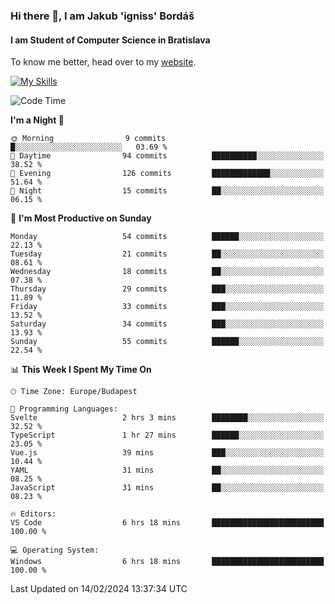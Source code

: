 ### Hi there 👋, I am Jakub 'igniss' Bordáš

#### I am Student of Computer Science in Bratislava
To know me better, head over to my [website](https://bordas.sk).

[![My Skills](https://skillicons.dev/icons?i=js,html,css,figma,svelte,java,kotlin,python,postgresql,typescript,nest,nodejs)](https://bordas.sk)


<!--START_SECTION:waka-->
![Code Time](http://img.shields.io/badge/Code%20Time-1%2C405%20hrs%2040%20mins-blue)

**I'm a Night 🦉** 

```text
🌞 Morning                9 commits           █░░░░░░░░░░░░░░░░░░░░░░░░   03.69 % 
🌆 Daytime                94 commits          ██████████░░░░░░░░░░░░░░░   38.52 % 
🌃 Evening                126 commits         █████████████░░░░░░░░░░░░   51.64 % 
🌙 Night                  15 commits          ██░░░░░░░░░░░░░░░░░░░░░░░   06.15 % 
```
📅 **I'm Most Productive on Sunday** 

```text
Monday                   54 commits          ██████░░░░░░░░░░░░░░░░░░░   22.13 % 
Tuesday                  21 commits          ██░░░░░░░░░░░░░░░░░░░░░░░   08.61 % 
Wednesday                18 commits          ██░░░░░░░░░░░░░░░░░░░░░░░   07.38 % 
Thursday                 29 commits          ███░░░░░░░░░░░░░░░░░░░░░░   11.89 % 
Friday                   33 commits          ███░░░░░░░░░░░░░░░░░░░░░░   13.52 % 
Saturday                 34 commits          ███░░░░░░░░░░░░░░░░░░░░░░   13.93 % 
Sunday                   55 commits          ██████░░░░░░░░░░░░░░░░░░░   22.54 % 
```


📊 **This Week I Spent My Time On** 

```text
🕑︎ Time Zone: Europe/Budapest

💬 Programming Languages: 
Svelte                   2 hrs 3 mins        ████████░░░░░░░░░░░░░░░░░   32.52 % 
TypeScript               1 hr 27 mins        ██████░░░░░░░░░░░░░░░░░░░   23.05 % 
Vue.js                   39 mins             ███░░░░░░░░░░░░░░░░░░░░░░   10.44 % 
YAML                     31 mins             ██░░░░░░░░░░░░░░░░░░░░░░░   08.25 % 
JavaScript               31 mins             ██░░░░░░░░░░░░░░░░░░░░░░░   08.23 % 

🔥 Editors: 
VS Code                  6 hrs 18 mins       █████████████████████████   100.00 % 

💻 Operating System: 
Windows                  6 hrs 18 mins       █████████████████████████   100.00 % 
```


 Last Updated on 14/02/2024 13:37:34 UTC
<!--END_SECTION:waka-->
